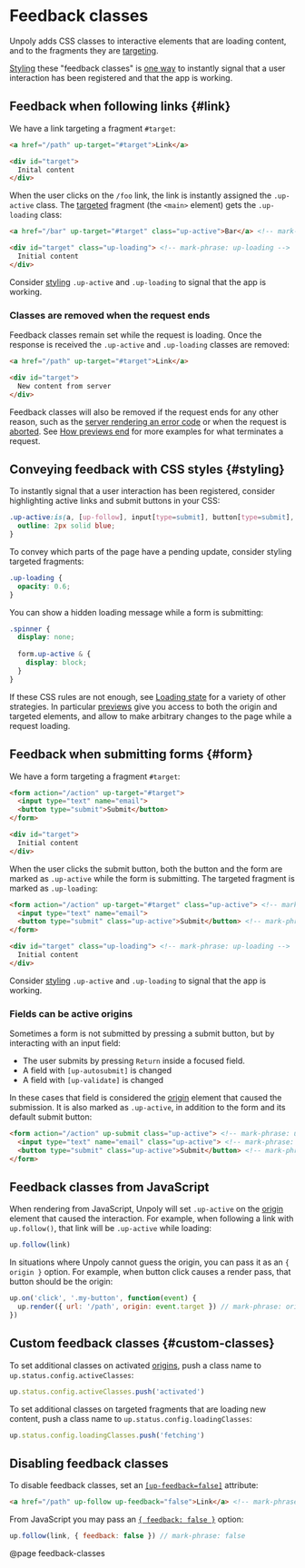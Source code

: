 Feedback classes
================

Unpoly adds CSS classes to interactive elements that are loading content,
and to the fragments they are [targeting](/targeting-fragments).

[Styling](#styling) these "feedback classes" is [one way](/loading-state) to instantly signal
that a user interaction has been registered and that the app is working.


## Feedback when following links {#link}

We have a link targeting a fragment `#target`:

```html
<a href="/path" up-target="#target">Link</a>

<div id="target">
  Inital content
</div>
```

When the user clicks on the `/foo` link, the link is instantly assigned the `.up-active` class.
The [targeted](/targeting-fragments) fragment (the `<main>` element) gets the `.up-loading` class:

```html
<a href="/bar" up-target="#target" class="up-active">Bar</a> <!-- mark-phrase: up-active -->

<div id="target" class="up-loading"> <!-- mark-phrase: up-loading -->
  Initial content
</div>
```

Consider [styling](#styling) <code autolink="false">.up-active</code> and <code autolink="false">.up-loading</code>
to signal that the app is working.


### Classes are removed when the request ends

Feedback classes remain set while the request is loading.
Once the response is received the `.up-active` and `.up-loading` classes are removed:

```html
<a href="/path" up-target="#target">Link</a>

<div id="target">
  New content from server
</div>
```

Feedback classes will also be removed if the request ends for any other reason,
such as the [server rendering an error code](/failed-responses#fail-options)
or when the request is [aborted](/aborting-requests). See [How previews end](/previews#ending)
for more examples for what terminates a request.


## Conveying feedback with CSS styles {#styling}

To instantly signal that a user interaction has been registered,
consider highlighting active links and submit buttons in your CSS:

```css
.up-active:is(a, [up-follow], input[type=submit], button[type=submit], button:not([type])) {
  outline: 2px solid blue;
}
```

To convey which parts of the page have a pending update, consider styling targeted fragments:

```css
.up-loading {
  opacity: 0.6;
}
```

You can show a hidden loading message while a form is submitting:

```css
.spinner {
  display: none;
  
  form.up-active & {
    display: block;
  }
}
```

If these CSS rules are not enough, see [Loading state](/loading-state) for a variety
of other strategies. In particular [previews](/previews) give you access to both the origin and
targeted elements, and allow to make arbitrary changes to the page while a request loading.


## Feedback when submitting forms {#form}

We have a form targeting a fragment `#target`:

```html
<form action="/action" up-target="#target">
  <input type="text" name="email">
  <button type="submit">Submit</button>
</form>

<div id="target">
  Initial content
</div>
```

When the user clicks the submit button, both the button and the form are marked as `.up-active`
while the form is submitting. The targeted fragment is marked as `.up-loading`:

```html
<form action="/action" up-target="#target" class="up-active"> <!-- mark-phrase: up-active -->
  <input type="text" name="email">
  <button type="submit" class="up-active">Submit</button> <!-- mark-phrase: up-active -->
</form>

<div id="target" class="up-loading"> <!-- mark-phrase: up-loading -->
  Initial content
</div>
```

Consider [styling](#styling) <code autolink="false">.up-active</code> and <code autolink="false">.up-loading</code>
to signal that the app is working.


### Fields can be active origins

Sometimes a form is not submitted by pressing a submit button, but by interacting with an input field:

- The user submits by pressing `Return` inside a focused field.
- A field with `[up-autosubmit]` is changed
- A field with `[up-validate]` is changed

In these cases that field is considered the [origin](/origin) element that
caused the submission. It is also marked as `.up-active`, in addition to the form and its default submit button:

```html
<form action="/action" up-submit class="up-active"> <!-- mark-phrase: up-active -->
  <input type="text" name="email" class="up-active"> <!-- mark-phrase: up-active -->
  <button type="submit" class="up-active">Submit</button> <!-- mark-phrase: up-active -->
</form>
```


## Feedback classes from JavaScript

When rendering from JavaScript, Unpoly will set `.up-active` on the [origin](/origin) element
that caused the interaction. For example, when following a link with `up.follow()`, that link
will be `.up-active` while loading:

```js
up.follow(link)
```

In situations where Unpoly cannot guess the origin, you can pass it as an `{ origin }` option.
For example, when button click causes a render pass, that button should be the origin:

```js
up.on('click', '.my-button', function(event) {
  up.render({ url: '/path', origin: event.target }) // mark-phrase: origin
})
```


## Custom feedback classes {#custom-classes}

To set additional classes on activated [origins](/origin), push a class name to `up.status.config.activeClasses`:

```js
up.status.config.activeClasses.push('activated')
```

To set additional classes on targeted fragments that are loading new content, push
a class name to `up.status.config.loadingClasses`:

```js
up.status.config.loadingClasses.push('fetching')
```


## Disabling feedback classes

To disable feedback classes, set an
[`[up-feedback=false]`](/up-follow#up-feedback) attribute:


```html
<a href="/path" up-follow up-feedback="false">Link</a> <!-- mark-phrase: false -->
```


From JavaScript you may pass an [`{ feedback: false }`](/up.render#options.feedback) option:

```js
up.follow(link, { feedback: false }) // mark-phrase: false
```


@page feedback-classes
